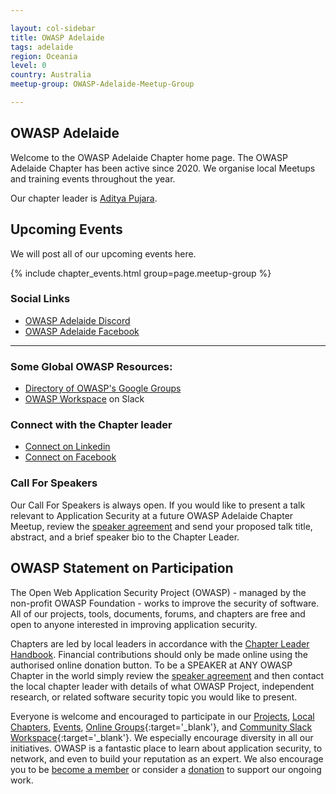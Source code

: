 ```yaml
---

layout: col-sidebar
title: OWASP Adelaide
tags: adelaide
region: Oceania
level: 0
country: Australia
meetup-group: OWASP-Adelaide-Meetup-Group

---
```


## OWASP Adelaide

Welcome to the OWASP Adelaide Chapter home page. The OWASP Adelaide Chapter has been active since 2020. We organise local Meetups and training events throughout the year.

Our chapter leader is [Aditya Pujara](mailto:aditya.pujara@owasp.org).

## Upcoming Events

We will post all of our upcoming events here.

{% include chapter_events.html group=page.meetup-group %}

### Social Links

* [OWASP Adelaide Discord](https://discord.gg/NfURpfm) 
* [OWASP Adelaide Facebook](https://www.facebook.com/groups/2742302886048473) 

-------------

### Some Global OWASP Resources:

  - [Directory of OWASP's Google
    Groups](https://groups.google.com/a/owasp.org/forum/?hl=en#!forumsearch/)
  - [OWASP Workspace](https://owasp.slack.com) on Slack
  
### Connect with the Chapter leader

* [Connect on Linkedin](https://www.linkedin.com/in/aditya-pujara-5447ab1a5) 
* [Connect on Facebook](https://www.facebook.com/aditya.pujara.33/) 

### Call For Speakers

Our Call For Speakers is always open. If you would like to present a talk relevant to Application Security at a future OWASP Adelaide Chapter Meetup, review the [speaker agreement](/www-policy/speaker-agreement) and send your proposed talk title, abstract, and a brief speaker bio to the Chapter Leader.

## OWASP Statement on Participation

The Open Web Application Security Project (OWASP) - managed by the non-profit OWASP Foundation - works to improve the security of software. All of our projects, tools, documents, forums, and chapters are free and open to anyone interested in improving application security. 

Chapters are led by local leaders in accordance with the [Chapter Leader Handbook](/www-policy/rules-of-procedure/chapter-handbook). Financial contributions should only be made online using the authorised online donation button. To be a SPEAKER at ANY OWASP Chapter in the world simply review the [speaker agreement](/www-policy/speaker-agreement) and then contact the local chapter leader with details of what OWASP Project, independent research, or related software security topic you would like to present.

Everyone is welcome and encouraged to participate in our [Projects](/projects), [Local Chapters](/chapters), [Events](/events), [Online Groups](https://groups.google.com/a/owasp.com/){:target='_blank'}, and [Community Slack Workspace](https://owasp.slack.com/){:target='_blank'}. We especially encourage diversity in all our initiatives. OWASP is a fantastic place to learn about application security, to network, and even to build your reputation as an expert. We also encourage you to be [become a member](/membership) or consider a [donation](/donate) to support our ongoing work.
